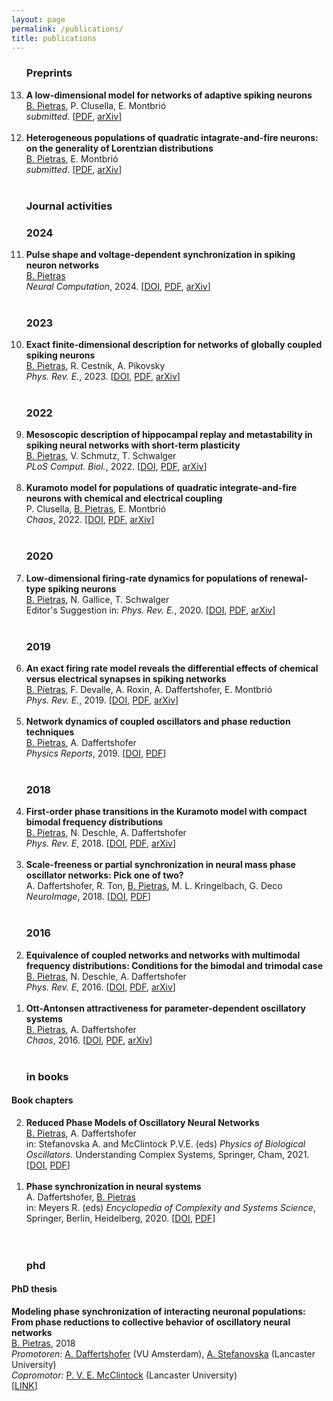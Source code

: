 ```yaml
---
layout: page
permalink: /publications/
title: publications
---
```



<ol reversed>
  
  <h3>Preprints</h3>

   <li> <strong>A low-dimensional model for networks of adaptive spiking neurons</strong><br/>
      <ins>B. Pietras</ins>, P. Clusella, E. Montbri&oacute; <br/>
      <em>submitted</em>. [<a href="https://bastianpietras.github.io/files/2024_Pietras_Clusella_Montbrio.pdf" target="_self">PDF</a>, <a href="https://arxiv.org/" target="_self">arXiv</a>]</li><br/>

  <li> <strong>Heterogeneous populations of quadratic intagrate-and-fire neurons: on the generality of Lorentzian distributions</strong><br/>
      <ins>B. Pietras</ins>, E. Montbri&oacute; <br/>
      <em>submitted</em>. [<a href="https://bastianpietras.github.io/files/2024_Pietras_Montbrio.pdf" target="_self">PDF</a>, <a href="https://arxiv.org/" target="_self">arXiv</a>]</li><br/>
  
  
  <h3>Journal activities</h3>

  <h3 class="year">2024</h3>
  
  <li> <strong>Pulse shape and voltage-dependent synchronization in spiking neuron networks</strong><br/>
      <ins>B. Pietras</ins> <br/>
      <em>Neural Computation</em>, 2024. [<a href="https://doi.org/10.1162/neco_a_01680" target="_self">DOI</a>, <a href="https://bastianpietras.github.io/files/2024_Pietras.pdf" target="_self">PDF</a>, <a href="https://doi.org/10.48550/arXiv.2304.09813" target="_self">arXiv</a>]</li><br/>
  
  <h3 class="year">2023</h3>
  
  <li> <strong>Exact finite-dimensional description for networks of globally coupled spiking neurons</strong><br/>
      <ins>B. Pietras</ins>, R. Cestnik, A. Pikovsky<br/>
      <em>Phys. Rev. E.</em>, 2023. [<a href="https://doi.org/10.1103/PhysRevE.107.024315" target="_self">DOI</a>, <a href="https://bastianpietras.github.io/files/2023_Pietras_Cestnik_Pikovsky.pdf" target="_self">PDF</a>, <a href="https://doi.org/10.48550/arXiv.2209.00922" target="_self">arXiv</a>]</li><br/>
  
  <h3 class="year">2022</h3>
  
  <li> <strong>Mesoscopic description of hippocampal replay and metastability in spiking neural networks with short-term plasticity</strong><br/>
      <ins>B. Pietras</ins>, V. Schmutz, T. Schwalger<br/>
      <em>PLoS Comput. Biol.</em>, 2022. [<a href="https://doi.org/10.1371/journal.pcbi.1010809" target="_self">DOI</a>, <a href="https://bastianpietras.github.io/files/2022_Pietras_Schmutz_Schwalger.pdf" target="_self">PDF</a>, <a href="https://arxiv.org/abs/2204.01675" target="_self">arXiv</a>]</li><br/>
  
  <li> <strong>Kuramoto model for populations of quadratic integrate-and-fire neurons with chemical and electrical coupling</strong><br/>
      P. Clusella, <ins>B. Pietras</ins>, E. Montbri&oacute;<br/>
      <em>Chaos</em>, 2022. [<a href="https://aip.scitation.org/doi/full/10.1063/5.0075285" target="_self">DOI</a>, <a href="https://bastianpietras.github.io/files/2022_Clusella_Pietras_Montbrio.pdf" target="_self">PDF</a>, <a href="https://arxiv.org/abs/2110.07665" target="_self">arXiv</a>]</li><br/>
  
  <h3 class="year">2020</h3>
  <li> <strong>Low-dimensional firing-rate dynamics for populations of renewal-type spiking neurons</strong><br/>
      <ins>B. Pietras</ins>, N. Gallice, T. Schwalger<br/>
      Editor's Suggestion in: <em>Phys. Rev. E.</em>, 2020. [<a href="https://journals.aps.org/pre/abstract/10.1103/PhysRevE.102.022407" target="_self">DOI</a>, <a href="https://bastianpietras.github.io/files/2020_Pietras_Gallice_Schwalger.pdf" target="_self">PDF</a>, <a href="https://arxiv.org/abs/2003.06038" target="_self">arXiv</a>]</li><br/>
  
  <h3 class="year">2019</h3>
  <li> <strong>An exact firing rate model reveals the differential effects of chemical versus electrical synapses in
spiking networks</strong><br/>
      <ins>B. Pietras</ins>, F. Devalle, A. Roxin, A. Daffertshofer, E. Montbri&oacute;<br/>
      <em>Phys. Rev. E.</em>, 2019. [<a href="https://journals.aps.org/pre/abstract/10.1103/PhysRevE.100.042412" target="_self">DOI</a>, <a href="https://bastianpietras.github.io/files/2019_Pietras_et_al_Gap_junctions.pdf" target="_self">PDF</a>, <a href="https://arxiv.org/abs/1905.01917" target="_self">arXiv</a>]</li><br/>
  
  <li> <strong>Network dynamics of coupled oscillators and phase reduction techniques</strong><br/>
      <ins>B. Pietras</ins>, A. Daffertshofer<br/>
      <em>Physics Reports</em>, 2019. [<a href="https://www.sciencedirect.com/science/article/pii/S0370157319302327" target="_self">DOI</a>, <a href="https://bastianpietras.github.io/files/2019_Pietras_Daffertshofer.pdf" target="_self">PDF</a>]</li><br/>
  
  <h3 class="year">2018</h3>
  <li> <strong>First-order phase transitions in the Kuramoto model with compact bimodal frequency distributions</strong><br/>
      <ins>B. Pietras</ins>, N. Deschle, A. Daffertshofer<br/>
      <em>Phys. Rev. E</em>, 2018. [<a href="https://journals.aps.org/pre/abstract/10.1103/PhysRevE.98.062219" target="_self">DOI</a>, <a href="https://bastianpietras.github.io/files/2018_Pietras_Deschle_Daffertshofer.pdf" target="_self">PDF</a>, <a href="https://arxiv.org/abs/1810.01673" target="_self">arXiv</a>]</li><br/>
  
  <li> <strong>Scale-freeness or partial synchronization in neural mass phase oscillator networks: Pick one of two?</strong><br/>
      A. Daffertshofer, R. Ton, <ins>B. Pietras</ins>, M. L. Kringelbach, G. Deco<br/>
      <em>NeuroImage</em>, 2018. [<a href="https://www.sciencedirect.com/science/article/pii/S1053811918302805" target="_self">DOI</a>, <a href="https://bastianpietras.github.io/files/2018_Daffertshofer_Ton_Pietras_et_al.pdf" target="_self">PDF</a>]</li><br/>
        
  <h3 class="year">2016</h3>      
  <li><strong>Equivalence of coupled networks and networks with multimodal frequency distributions: Conditions for the bimodal and trimodal case</strong><br/>
      <ins>B. Pietras</ins>, N. Deschle, A. Daffertshofer<br/>
      <em>Phys. Rev. E</em>, 2016. [<a href="https://journals.aps.org/pre/abstract/10.1103/PhysRevE.94.052211" target="_self">DOI</a>, <a href="https://bastianpietras.github.io/files/2016_Pietras_Deschle_Daffertshofer.pdf" target="_self">PDF</a>, <a href="https://arxiv.org/abs/1602.08368" target="_self">arXiv</a>]</li><br/>
  
  <li> <strong>Ott-Antonsen attractiveness for parameter-dependent oscillatory systems</strong><br/>
      <ins>B. Pietras</ins>, A. Daffertshofer<br/>
      <em>Chaos</em>, 2016. [<a href="https://aip.scitation.org/doi/10.1063/1.4963371" target="_self">DOI</a>, <a href="https://bastianpietras.github.io/files/2016_Pietras_Daffertshofer.pdf" target="_self">PDF</a>, <a href="https://arxiv.org/abs/1608.02723" target="_self">arXiv</a>]</li>

  <br>
  <h3 class="year">in books</h3>
</ol>


<h4>Book chapters</h4>

<ol reversed>
  
  <li> <strong>Reduced Phase Models of Oscillatory Neural Networks</strong><br/>
      <ins>B. Pietras</ins>, A. Daffertshofer<br/>
      in: Stefanovska A. and McClintock P.V.E. (eds) <em>Physics of Biological Oscillators.</em> Understanding Complex Systems, Springer, Cham, 2021. [<a href="https://doi.org/10.1007/978-3-030-59805-1_3" target="_self">DOI</a>, <a href="https://bastianpietras.github.io/files/2021_Pietras_Daffertshofer.pdf" target="_self">PDF</a>]</li><br/>
  
  <li> <strong>Phase synchronization in neural systems</strong><br/>
      A. Daffertshofer, <ins>B. Pietras</ins><br/>
      in: Meyers R. (eds) <em>Encyclopedia of Complexity and Systems Science</em>, Springer, Berlin, Heidelberg, 2020. [<a href="https://doi.org/10.1007/978-3-642-27737-5_693-1" target="_self">DOI</a>, <a href="https://bastianpietras.github.io/files/2020_Daffertshofer_Pietras.pdf" target="_self">PDF</a>]</li><br/>

  <br>
  <h3 class="year">phd</h3>
  
</ol>

  
<h4>PhD thesis</h4>

<strong>Modeling phase synchronization of interacting neuronal populations: From phase reductions to collective behavior of oscillatory neural networks</strong><br/>
<ins>B. Pietras</ins>, 2018<br/>
<em>Promotoren:</em>   <a href="https://www.human-movement-sciences.nl/cd/scientfic-staff/marlow/" target="_self">A. Daffertshofer</a> (VU Amsterdam), <a href="https://www.lancaster.ac.uk/physics/about-us/people/aneta-stefanovska" target="_self">A. Stefanovska</a> (Lancaster University)<br/>
<em>Copromotor:</em>   <a href="https://www.lancaster.ac.uk/physics/about-us/people/peter-mcclintock" target="_self">P. V. E. McClintock</a> (Lancaster University)<br/>
[<a href="https://research.vu.nl/en/publications/modeling-phase-synchronization-of-interacting-neuronal-population" target="_self">LINK</a>]
     
     
